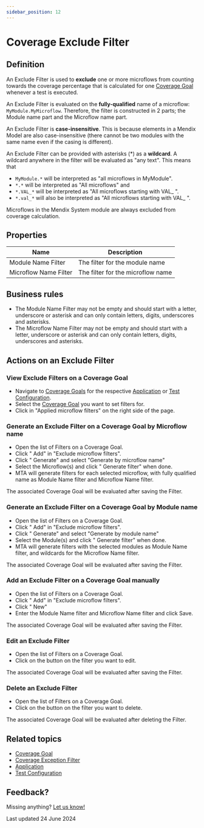 ```yaml
---
sidebar_position: 12
---
```


# Coverage Exclude Filter

## Definition

An Exclude Filter is used to **exclude** one or more microflows from counting towards the coverage percentage that is calculated for one [Coverage Goal](coverage-goal) whenever a test is executed.

An Exclude Filter is evaluated on the **fully-qualified** name of a microflow: `MyModule.MyMicroflow`. Therefore, the filter is constructed in 2 parts; the Module name part and the Microflow name part.

An Exclude Filter is **case-insensitive**. This is because elements in a Mendix Model are also case-insensitive (there cannot be two modules with the same name even if the casing is different).

An Exclude Filter can be provided with asterisks (\*) as a **wildcard**. A wildcard anywhere in the filter will be evaluated as "any text". This means that
-  `MyModule.*` will be interpreted as "all microflows in MyModule". 
-  `*.*` will be interpreted as "All microflows" and 
-  `*.VAL_*` will be interpreted as "All microflows starting with VAL_ ".
-  `*.val_*` will also be interpreted as "All microflows starting with VAL_ ".

Microflows in the Mendix System module are always excluded from coverage calculation.

## Properties
| Name                  | Description                       |
| --------------------- | --------------------------------- |
| Module Name Filter    | The filter for the module name    |
| Microflow Name Filter | The filter for the microflow name |

## Business rules
- The Module Name Filter may not be empty and should start with a letter, underscore or asterisk and can only contain letters, digits, underscores and asterisks.
- The Microflow Name Filter may not be empty and should start with a letter, underscore or asterisk and can only contain letters, digits, underscores and asterisks.


## Actions on an Exclude Filter

### View Exclude Filters on a Coverage Goal
- Navigate to [<i class="fal fa-umbrella"></i> Coverage Goals](coverage-goal) for the respective [Application](application) or [Test Configuration](test-configuration).
- Select the [Coverage Goal](coverage-goal) you want to set filters for.
- Click <i class="fa fa-pencil"></i> in "Applied microflow filters" on the right side of the page.

### Generate an Exclude Filter on a Coverage Goal by Microflow name
- Open the list of Filters on a Coverage Goal.
- Click "<i class="fal fa-plus-circle"></i> Add" in "Exclude microflow filters".
- Click "<i class="fal fa-wand-magic-sparkles"></i> Generate" and select "Generate by microflow name"
- Select the Microflow(s) and click "<i class="fal fa-wand-magic-sparkles"></i> Generate filter" when done.
- MTA will generate filters for each selected microflow, with fully qualified name as Module Name filter and Microflow Name filter.

The associated Coverage Goal will be evaluated after saving the Filter.

### Generate an Exclude Filter on a Coverage Goal by Module name
- Open the list of Filters on a Coverage Goal.
- Click "<i class="fal fa-plus-circle"></i> Add" in "Exclude microflow filters".
- Click "<i class="fal fa-wand-magic-sparkles"></i> Generate" and select "Generate by module name"
- Select the Module(s) and click "<i class="fal fa-wand-magic-sparkles"></i> Generate filter" when done.
- MTA will generate filters with the selected modules as Module Name filter, and wildcards for the Microflow Name filter.

The associated Coverage Goal will be evaluated after saving the Filter.

### Add an Exclude Filter on a Coverage Goal manually
- Open the list of Filters on a Coverage Goal.
- Click "<i class="fal fa-plus-circle"></i> Add" in "Exclude microflow filters".
- Click "<i class="fal fa-plus-circle"></i> New"
- Enter the Module Name filter and Microflow Name filter and click Save.

The associated Coverage Goal will be evaluated after saving the Filter.

### Edit an Exclude Filter
- Open the list of Filters on a Coverage Goal.
- Click on the <i class="fa fa-pencil"></i> button on the filter you want to edit.

The associated Coverage Goal will be evaluated after saving the Filter.

### Delete an Exclude Filter
- Open the list of Filters on a Coverage Goal.
- Click on the <i class="fa fa-trash-alt"></i> button on the filter you want to delete.

The associated Coverage Goal will be evaluated after deleting the Filter.

## Related topics
- [Coverage Goal](coverage-goal)
- [Coverage Exception Filter](coverage-exception-filter)
- [Application](application)
- [Test Configuration](test-configuration)

## Feedback?
Missing anything? [Let us know!](mailto:support@menditect.com)

Last updated 24 June 2024